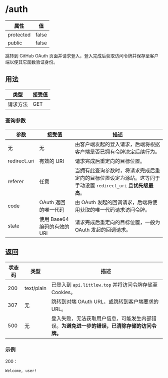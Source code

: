 # /auth

| 属性      | 值    |
| --------- | ----- |
| protected | false |
| public    | false |

跳转到 GitHub OAuth 页面并请求登入，登入完成后获取访问令牌并保存至客户端以便其它函数验证身份。

## 用法

| 类型     | 接受值 |
| -------- | ------ |
| 请求方法 | GET    |

### 查询参数

| 参数         | 接受值                       | 描述                                                                                                           |
| ------------ | ---------------------------- | -------------------------------------------------------------------------------------------------------------- |
| 无           | 无                           | 由客户端发起的登入请求，后端将根据客户端是否已拥有令牌决定后续行为。                                           |
| redirect_uri | 有效的 URI                   | 请求完成后重定向的目标位置。                                                                                   |
| referer      | 任意                         | 当拥有此查询参数时，将请求完成后重定向的目标位置设定为源站。这等同于手动设置 `redirect_uri` 且**优先级最高**。 |
| code         | OAuth 返回的唯一代码         | 由 OAuth 发起的回调请求，后端将使用获取的唯一代码请求访问令牌。                                                |
| state        | 使用 Base64 编码的有效的 URI | 请求完成后重定向的目标位置，一般为 OAuth 发起的回调请求。                                                      |

## 返回

| 状态码 | 类型       | 描述                                                                                         |
| ------ | ---------- | -------------------------------------------------------------------------------------------- |
| 200    | text/plain | 已登入到 `api.littlew.top` 并将访问令牌存储至 Cookies。                                      |
| 307    | 无         | 跳转到对端 OAuth URL，或跳转到客户端要求的 URL。                                             |
| 500    | 无         | 登入失败，无法获取用户信息，可能发生内部错误。**为避免进一步的错误，已清除存储的访问令牌。** |

### 示例

200：

```
Welcome, user!
```
